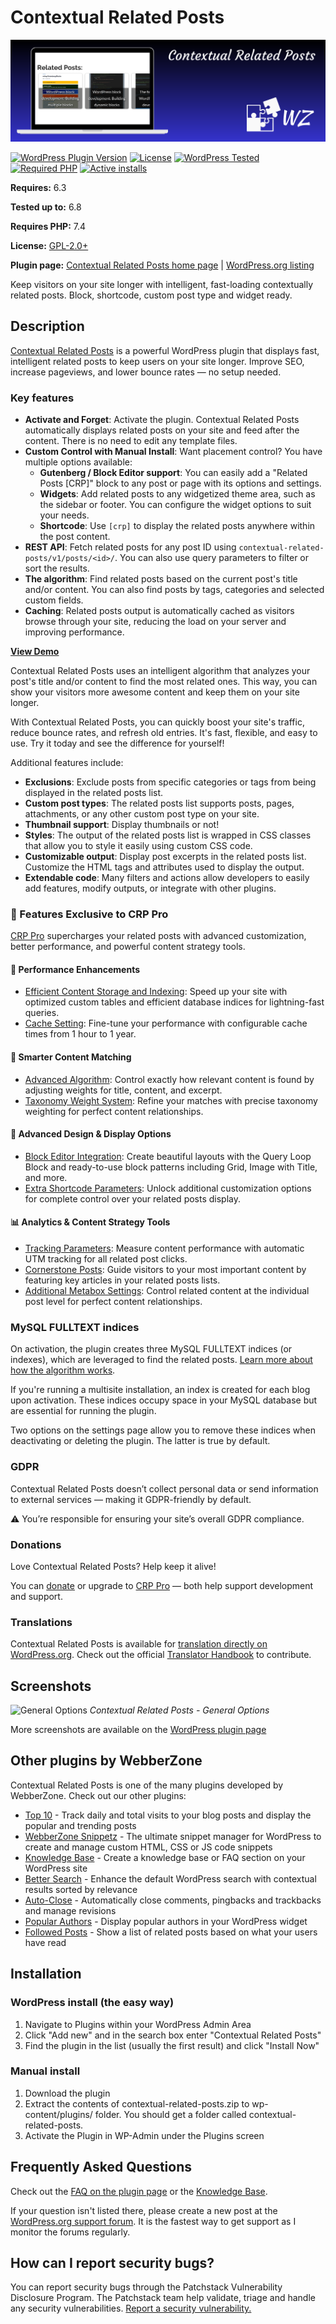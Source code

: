 # Contextual Related Posts

[![WordPress Plugin Version](https://github.com/WebberZone/contextual-related-posts/blob/master/wporg-assets/banner-1544x500.png)](https://wordpress.org/plugins/contextual-related-posts/)

[![WordPress Plugin Version](https://img.shields.io/wordpress/plugin/v/contextual-related-posts.svg?style=flat-square)](https://wordpress.org/plugins/contextual-related-posts/)
[![License](https://img.shields.io/badge/license-GPL_v2%2B-orange.svg?style=flat-square)](http://opensource.org/licenses/GPL-2.0)
[![WordPress Tested](https://img.shields.io/wordpress/v/contextual-related-posts.svg?style=flat-square)](https://wordpress.org/plugins/contextual-related-posts/)
[![Required PHP](https://img.shields.io/wordpress/plugin/required-php/contextual-related-posts?style=flat-square)](https://wordpress.org/plugins/contextual-related-posts/)
[![Active installs](https://img.shields.io/wordpress/plugin/installs/contextual-related-posts?style=flat-square)](https://wordpress.org/plugins/contextual-related-posts/)

__Requires:__ 6.3

__Tested up to:__ 6.8

__Requires PHP:__ 7.4

__License:__ [GPL-2.0+](http://www.gnu.org/licenses/gpl-2.0.html)

__Plugin page:__ [Contextual Related Posts home page](https://webberzone.com/plugins/contextual-related-posts/) | [WordPress.org listing](https://wordpress.org/plugins/contextual-related-posts/)

Keep visitors on your site longer with intelligent, fast-loading contextually related posts. Block, shortcode, custom post type and widget ready.

## Description

[Contextual Related Posts](https://wordpress.org/plugins/contextual-related-posts/) is a powerful WordPress plugin that displays fast, intelligent related posts to keep users on your site longer. Improve SEO, increase pageviews, and lower bounce rates — no setup needed.

### Key features

* __Activate and Forget__: Activate the plugin. Contextual Related Posts automatically displays related posts on your site and feed after the content. There is no need to edit any template files.
* __Custom Control with Manual Install__: Want placement control? You have multiple options available:
  * __Gutenberg / Block Editor support__: You can easily add a "Related Posts [CRP]" block to any post or page with its options and settings.
  * __Widgets__: Add related posts to any widgetized theme area, such as the sidebar or footer. You can configure the widget options to suit your needs.
  * __Shortcode__: Use `[crp]` to display the related posts anywhere within the post content.
* __REST API__: Fetch related posts for any post ID using `contextual-related-posts/v1/posts/<id>/`. You can also use query parameters to filter or sort the results.
* __The algorithm__: Find related posts based on the current post's title and/or content. You can also find posts by tags, categories and selected custom fields.
* __Caching__: Related posts output is automatically cached as visitors browse through your site, reducing the load on your server and improving performance.

__[View Demo](https://demo.webberzone.com)__

Contextual Related Posts uses an intelligent algorithm that analyzes your post's title and/or content to find the most related ones. This way, you can show your visitors more awesome content and keep them on your site longer.

With Contextual Related Posts, you can quickly boost your site's traffic, reduce bounce rates, and refresh old entries. It's fast, flexible, and easy to use. Try it today and see the difference for yourself!

Additional features include:

* __Exclusions__: Exclude posts from specific categories or tags from being displayed in the related posts list.
* __Custom post types__: The related posts list supports posts, pages, attachments, or any other custom post type on your site.
* __Thumbnail support__: Display thumbnails or not!
* __Styles__: The output of the related posts list is wrapped in CSS classes that allow you to style it easily using custom CSS code.
* __Customizable output__: Display post excerpts in the related posts list. Customize the HTML tags and attributes used to display the output.
* __Extendable code__: Many filters and actions allow developers to easily add features, modify outputs, or integrate with other plugins.

### 💼 Features Exclusive to CRP Pro

[CRP Pro](https://webberzone.com/plugins/contextual-related-posts/pro/) supercharges your related posts with advanced customization, better performance, and powerful content strategy tools.

#### 🚀 Performance Enhancements

* [Efficient Content Storage and Indexing](https://webberzone.com/support/knowledgebase/efficient-content-storage-and-indexing/): Speed up your site with optimized custom tables and efficient database indices for lightning-fast queries.
* [Cache Setting](https://webberzone.com/support/knowledgebase/caching-in-contextual-related-posts/): Fine-tune your performance with configurable cache times from 1 hour to 1 year.

#### 🎯 Smarter Content Matching

* [Advanced Algorithm](https://webberzone.com/support/knowledgebase/contextual-related-posts-algorithm/): Control exactly how relevant content is found by adjusting weights for title, content, and excerpt.
* [Taxonomy Weight System](https://webberzone.com/support/knowledgebase/contextual-related-posts-algorithm/#weighting-categories-tags-and-taxonomies): Refine your matches with precise taxonomy weighting for perfect content relationships.

#### 🎨 Advanced Design & Display Options

* [Block Editor Integration](https://webberzone.com/support/knowledgebase/contextual-related-posts-blocks/): Create beautiful layouts with the Query Loop Block and ready-to-use block patterns including Grid, Image with Title, and more.
* [Extra Shortcode Parameters](https://webberzone.com/support/knowledgebase/contextual-related-posts-shortcode/): Unlock additional customization options for complete control over your related posts display.

#### 📊 Analytics & Content Strategy Tools

* [Tracking Parameters](https://webberzone.com/support/knowledgebase/tracking-parameters/): Measure content performance with automatic UTM tracking for all related post clicks.
* [Cornerstone Posts](https://webberzone.com/support/knowledgebase/cornerstone-posts-in-contextual-related-posts/): Guide visitors to your most important content by featuring key articles in your related posts lists.
* [Additional Metabox Settings](https://webberzone.com/support/knowledgebase/contextual-related-posts-metabox/): Control related content at the individual post level for perfect content relationships.

### MySQL FULLTEXT indices

On activation, the plugin creates three MySQL FULLTEXT indices (or indexes), which are leveraged to find the related posts. [Learn more about how the algorithm works](https://webberzone.com/support/knowledgebase/contextual-related-posts-algorithm/).

If you're running a multisite installation, an index is created for each blog upon activation. These indices occupy space in your MySQL database but are essential for running the plugin.

Two options on the settings page allow you to remove these indices when deactivating or deleting the plugin. The latter is true by default.

### GDPR

Contextual Related Posts doesn’t collect personal data or send information to external services — making it GDPR-friendly by default.

⚠️ You’re responsible for ensuring your site’s overall GDPR compliance.

### Donations

Love Contextual Related Posts? Help keep it alive!

You can [donate](https://wzn.io/donate-crp) or upgrade to [CRP Pro](https://webberzone.com/plugins/contextual-related-posts/pro/) — both help support development and support.

### Translations

Contextual Related Posts is available for [translation directly on WordPress.org](https://translate.wordpress.org/projects/wp-plugins/contextual-related-posts). Check out the official [Translator Handbook](https://make.wordpress.org/polyglots/handbook/rosetta/theme-plugin-directories/) to contribute.

## Screenshots

![General Options](https://raw.github.com/WebberZone/contextual-related-posts/master/wporg-assets/screenshot-1.png)
_Contextual Related Posts - General Options_

More screenshots are available on the [WordPress plugin page](https://wordpress.org/plugins/contextual-related-posts/screenshots/)

## Other plugins by WebberZone

Contextual Related Posts is one of the many plugins developed by WebberZone. Check out our other plugins:

* [Top 10](https://wordpress.org/plugins/top-10/) - Track daily and total visits to your blog posts and display the popular and trending posts
* [WebberZone Snippetz](https://wordpress.org/plugins/add-to-all/) - The ultimate snippet manager for WordPress to create and manage custom HTML, CSS or JS code snippets
* [Knowledge Base](https://wordpress.org/plugins/knowledgebase/) - Create a knowledge base or FAQ section on your WordPress site
* [Better Search](https://wordpress.org/plugins/better-search/) - Enhance the default WordPress search with contextual results sorted by relevance
* [Auto-Close](https://wordpress.org/plugins/autoclose/) - Automatically close comments, pingbacks and trackbacks and manage revisions
* [Popular Authors](https://wordpress.org/plugins/popular-authors/) - Display popular authors in your WordPress widget
* [Followed Posts](https://wordpress.org/plugins/where-did-they-go-from-here/) - Show a list of related posts based on what your users have read

## Installation

### WordPress install (the easy way)

1. Navigate to Plugins within your WordPress Admin Area
2. Click "Add new" and in the search box enter "Contextual Related Posts"
3. Find the plugin in the list (usually the first result) and click "Install Now"

### Manual install

1. Download the plugin
2. Extract the contents of contextual-related-posts.zip to wp-content/plugins/ folder. You should get a folder called contextual-related-posts.
3. Activate the Plugin in WP-Admin under the Plugins screen

## Frequently Asked Questions

Check out the [FAQ on the plugin page](https://wordpress.org/plugins/contextual-related-posts/faq/) or the [Knowledge Base](https://webberzone.com/support/product/contextual-related-posts/).

If your question isn't listed there, please create a new post at the [WordPress.org support forum](https://wordpress.org/support/plugin/contextual-related-posts). It is the fastest way to get support as I monitor the forums regularly.

## How can I report security bugs?

You can report security bugs through the Patchstack Vulnerability Disclosure Program. The Patchstack team help validate, triage and handle any security vulnerabilities. [Report a security vulnerability.](https://patchstack.com/database/vdp/contextual-related-posts)
